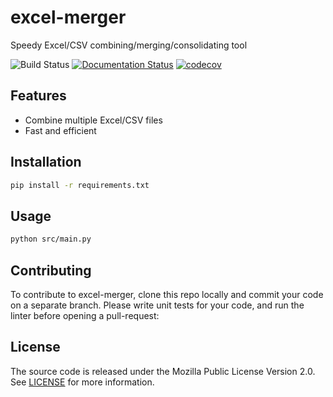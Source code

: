 # excel-merger
Speedy Excel/CSV combining/merging/consolidating tool

![Build Status](https://github.com/yourusername/excel-merger/actions/workflows/ci.yml/badge.svg)
[![Documentation Status](https://readthedocs.org/projects/excel-merger/badge/?version=latest)](https://excel-merger.readthedocs.io/en/latest/?badge=latest)
[![codecov](https://codecov.io/gh/yourusername/excel-merger/branch/main/graph/badge.svg)](https://codecov.io/gh/yourusername/excel-merger)

## Features
- Combine multiple Excel/CSV files
- Fast and efficient

## Installation
```bash
pip install -r requirements.txt
```

## Usage
```bash
python src/main.py
```

## Contributing
To contribute to excel-merger, clone this repo locally and commit your code on a separate branch. Please write unit tests for your code, and run the linter before opening a pull-request:



## License
The source code is released under the Mozilla Public License Version 2.0. See [LICENSE](LICENSE) for more information.
